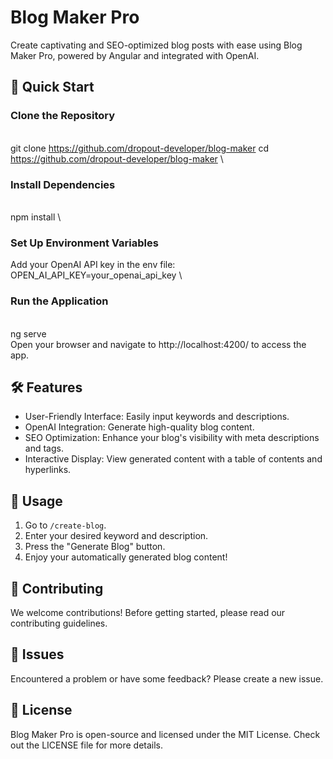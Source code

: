 # Blog Maker Pro

Create captivating and SEO-optimized blog posts with ease using Blog Maker Pro, powered by Angular and integrated with OpenAI.

## 🚀 Quick Start

### Clone the Repository
\
git clone https://github.com/dropout-developer/blog-maker
cd https://github.com/dropout-developer/blog-maker
\

### Install Dependencies
\
npm install
\

### Set Up Environment Variables
Add your OpenAI API key in the env file:
\
OPEN_AI_API_KEY=your_openai_api_key
\

### Run the Application
\
ng serve
\
Open your browser and navigate to http://localhost:4200/ to access the app.

## 🛠 Features
- User-Friendly Interface: Easily input keywords and descriptions.
- OpenAI Integration: Generate high-quality blog content.
- SEO Optimization: Enhance your blog's visibility with meta descriptions and tags.
- Interactive Display: View generated content with a table of contents and hyperlinks.

## 📖 Usage
1. Go to `/create-blog`.
2. Enter your desired keyword and description.
3. Press the "Generate Blog" button.
4. Enjoy your automatically generated blog content!

## 🤝 Contributing
We welcome contributions! Before getting started, please read our contributing guidelines.

## 🐞 Issues
Encountered a problem or have some feedback? Please create a new issue.

## 📜 License
Blog Maker Pro is open-source and licensed under the MIT License. Check out the LICENSE file for more details.
